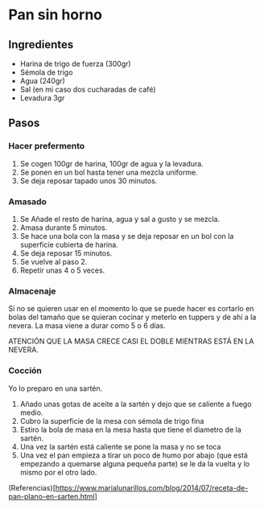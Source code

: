 # Pan sin horno

## Ingredientes
* Harina de trigo de fuerza (300gr)
* Sémola de trigo
* Agua (240gr)
* Sal (en mi caso dos cucharadas de café)
* Levadura 3gr

## Pasos
### Hacer prefermento
1. Se cogen 100gr de harina, 100gr de agua y la levadura.
2. Se ponen en un bol hasta tener una mezcla uniforme.
3. Se deja reposar tapado unos 30 minutos.

### Amasado
1. Se Añade el resto de harina, agua y sal a gusto y se mezcla.
2. Amasa durante 5 minutos.
2. Se hace una bola con la masa y se deja reposar en un bol con la superficie cubierta de harina.
3. Se deja reposar 15 minutos.
4. Se vuelve al paso 2.
5. Repetir unas 4 o 5 veces.

### Almacenaje
Si no se quieren usar en el momento lo que se puede hacer es cortarlo en bolas del tamaño
que se quieran cocinar y meterlo en tuppers y de ahí a la nevera.
La masa viene a durar como 5 o 6 días.

ATENCIÓN QUE LA MASA CRECE CASI EL DOBLE MIENTRAS ESTÁ EN LA NEVERA.

### Cocción
Yo lo preparo en una sartén.

1. Añado unas gotas de aceite a la sartén y dejo que se caliente a fuego medio.
2. Cubro la superficie de la mesa con sémola de trigo fina
3. Estiro la bola de masa en la mesa hasta que tiene el diametro de la sartén.
4. Una vez la sartén está caliente se pone la masa y no se toca
5. Una vez el pan empieza a tirar un poco de humo por abajo (que está empezando a quemarse alguna pequeña parte)
se le da la vuelta y lo mismo por el otro lado.

(Referencias)[https://www.marialunarillos.com/blog/2014/07/receta-de-pan-plano-en-sarten.html]
